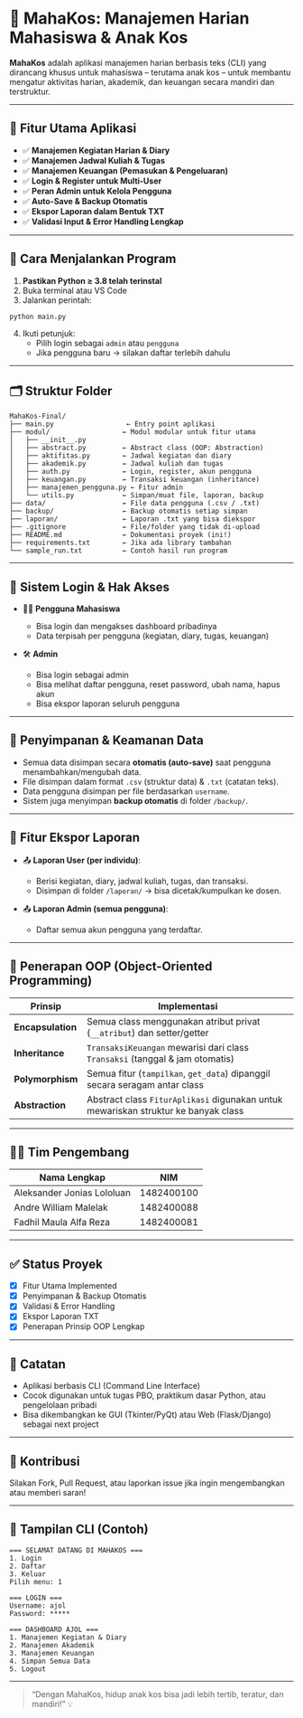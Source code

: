 # 🏡 MahaKos: Manajemen Harian Mahasiswa & Anak Kos

**MahaKos** adalah aplikasi manajemen harian berbasis teks (CLI) yang dirancang khusus untuk mahasiswa – terutama anak kos – untuk membantu mengatur aktivitas harian, akademik, dan keuangan secara mandiri dan terstruktur.

---

## 🎯 Fitur Utama Aplikasi

- ✅ **Manajemen Kegiatan Harian & Diary**
- ✅ **Manajemen Jadwal Kuliah & Tugas**
- ✅ **Manajemen Keuangan (Pemasukan & Pengeluaran)**
- ✅ **Login & Register untuk Multi-User**
- ✅ **Peran Admin untuk Kelola Pengguna**
- ✅ **Auto-Save & Backup Otomatis**
- ✅ **Ekspor Laporan dalam Bentuk TXT**
- ✅ **Validasi Input & Error Handling Lengkap**

---

## 🚀 Cara Menjalankan Program

1. **Pastikan Python ≥ 3.8 telah terinstal**
2. Buka terminal atau VS Code
3. Jalankan perintah:

```bash
python main.py
```

4. Ikuti petunjuk:
   - Pilih login sebagai `admin` atau `pengguna`
   - Jika pengguna baru → silakan daftar terlebih dahulu

---

## 🗂️ Struktur Folder

```
MahaKos-Final/
├── main.py                  ← Entry point aplikasi
├── modul/                  ← Modul modular untuk fitur utama
│   ├── __init__.py
│   ├── abstract.py         ← Abstract class (OOP: Abstraction)
│   ├── aktifitas.py        ← Jadwal kegiatan dan diary
│   ├── akademik.py         ← Jadwal kuliah dan tugas
│   ├── auth.py             ← Login, register, akun pengguna
│   ├── keuangan.py         ← Transaksi keuangan (inheritance)
│   ├── manajemen_pengguna.py ← Fitur admin
│   └── utils.py            ← Simpan/muat file, laporan, backup
├── data/                   ← File data pengguna (.csv / .txt)
├── backup/                 ← Backup otomatis setiap simpan
├── laporan/                ← Laporan .txt yang bisa diekspor
├── .gitignore              ← File/folder yang tidak di-upload
├── README.md               ← Dokumentasi proyek (ini!)
├── requirements.txt        ← Jika ada library tambahan
└── sample_run.txt          ← Contoh hasil run program
```

---

## 🔐 Sistem Login & Hak Akses

- 👨‍🎓 **Pengguna Mahasiswa**
  - Bisa login dan mengakses dashboard pribadinya
  - Data terpisah per pengguna (kegiatan, diary, tugas, keuangan)

- 🛠️ **Admin**
  - Bisa login sebagai admin
  - Bisa melihat daftar pengguna, reset password, ubah nama, hapus akun
  - Bisa ekspor laporan seluruh pengguna

---

## 💾 Penyimpanan & Keamanan Data

- Semua data disimpan secara **otomatis (auto-save)** saat pengguna menambahkan/mengubah data.
- File disimpan dalam format `.csv` (struktur data) & `.txt` (catatan teks).
- Data pengguna disimpan per file berdasarkan `username`.
- Sistem juga menyimpan **backup otomatis** di folder `/backup/`.

---

## 🧾 Fitur Ekspor Laporan

- 📤 **Laporan User (per individu)**:
  - Berisi kegiatan, diary, jadwal kuliah, tugas, dan transaksi.
  - Disimpan di folder `/laporan/` → bisa dicetak/kumpulkan ke dosen.

- 📤 **Laporan Admin (semua pengguna)**:
  - Daftar semua akun pengguna yang terdaftar.

---

## 🧠 Penerapan OOP (Object-Oriented Programming)

| Prinsip         | Implementasi                                                                      |
|-----------------|------------------------------------------------------------------------------------|
| **Encapsulation** | Semua class menggunakan atribut privat (`__atribut`) dan setter/getter           |
| **Inheritance**  | `TransaksiKeuangan` mewarisi dari class `Transaksi` (tanggal & jam otomatis)      |
| **Polymorphism** | Semua fitur (`tampilkan`, `get_data`) dipanggil secara seragam antar class        |
| **Abstraction**  | Abstract class `FiturAplikasi` digunakan untuk mewariskan struktur ke banyak class |

---

## 🧑‍💻 Tim Pengembang

| Nama Lengkap                  | NIM         |
|------------------------------|-------------|
| Aleksander Jonias Lololuan   | 1482400100  |
| Andre William Malelak        | 1482400088  |
| Fadhil Maula Alfa Reza       | 1482400081  |

---

## ✅ Status Proyek

- [x] Fitur Utama Implemented
- [x] Penyimpanan & Backup Otomatis
- [x] Validasi & Error Handling
- [x] Ekspor Laporan TXT
- [x] Penerapan Prinsip OOP Lengkap

---

## 📌 Catatan

- Aplikasi berbasis CLI (Command Line Interface)
- Cocok digunakan untuk tugas PBO, praktikum dasar Python, atau pengelolaan pribadi
- Bisa dikembangkan ke GUI (Tkinter/PyQt) atau Web (Flask/Django) sebagai next project

---

## 🤝 Kontribusi

Silakan Fork, Pull Request, atau laporkan issue jika ingin mengembangkan atau memberi saran!

---

## 📸 Tampilan CLI (Contoh)

```text
=== SELAMAT DATANG DI MAHAKOS ===
1. Login
2. Daftar
3. Keluar
Pilih menu: 1

=== LOGIN ===
Username: ajol
Password: *****

=== DASHBOARD AJOL ===
1. Manajemen Kegiatan & Diary
2. Manajemen Akademik
3. Manajemen Keuangan
4. Simpan Semua Data
5. Logout
```

---

> “Dengan MahaKos, hidup anak kos bisa jadi lebih tertib, teratur, dan mandiri!” 💡
